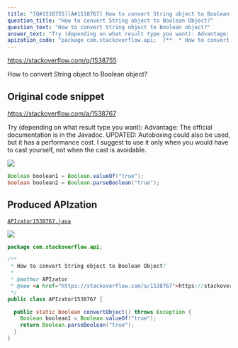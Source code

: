 ```yaml
---
title: "[Q#1538755][A#1538767] How to convert String object to Boolean Object?"
question_title: "How to convert String object to Boolean Object?"
question_text: "How to convert String object to Boolean object?"
answer_text: "Try (depending on what result type you want): Advantage: The official documentation is in the Javadoc. UPDATED: Autoboxing could also be used, but it has a performance cost. I suggest to use it only when you would have to cast yourself, not when the cast is avoidable."
apization_code: "package com.stackoverflow.api;  /**  * How to convert String object to Boolean Object?  *  * @author APIzator  * @see <a href=\"https://stackoverflow.com/a/1538767\">https://stackoverflow.com/a/1538767</a>  */ public class APIzator1538767 {    public static boolean convertObject() throws Exception {     Boolean boolean1 = Boolean.valueOf(\"true\");     return Boolean.parseBoolean(\"true\");   } }"
---
```


https://stackoverflow.com/q/1538755

How to convert String object to Boolean object?



## Original code snippet

https://stackoverflow.com/a/1538767

Try (depending on what result type you want):
Advantage:
The official documentation is in the Javadoc.
UPDATED:
Autoboxing could also be used, but it has a performance cost.
I suggest to use it only when you would have to cast yourself, not when the cast is avoidable.

<div class="code-logo"><img src="/stackoverflow.png" /></div>

```java
Boolean boolean1 = Boolean.valueOf("true");
boolean boolean2 = Boolean.parseBoolean("true");
```

## Produced APIzation

[`APIzator1538767.java`](https://github.com/pasqualesalza/apization/raw/main/data/search/APIzator1538767.java)

<div class="code-logo"><img src="/apizator.png" /></div>

```java
package com.stackoverflow.api;

/**
 * How to convert String object to Boolean Object?
 *
 * @author APIzator
 * @see <a href="https://stackoverflow.com/a/1538767">https://stackoverflow.com/a/1538767</a>
 */
public class APIzator1538767 {

  public static boolean convertObject() throws Exception {
    Boolean boolean1 = Boolean.valueOf("true");
    return Boolean.parseBoolean("true");
  }
}

```